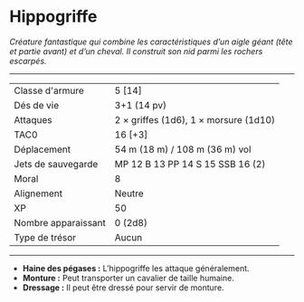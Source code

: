 # Hippogriffe


*Créature fantastique qui combine les caractéristiques d’un aigle géant
(tête et partie avant) et d’un cheval. Il construit son nid parmi les
rochers escarpés.*

-----

|                     |                                       |
| ------------------- | ------------------------------------- |
| Classe d'armure     | 5 \[14\]                              |
| Dés de vie          | 3+1 (14 pv)                           |
| Attaques            | 2 × griffes (1d6), 1 × morsure (1d10) |
| TAC0                | 16 \[+3\]                             |
| Déplacement         | 54 m (18 m) / 108 m (36 m) vol        |
| Jets de sauvegarde  | MP 12 B 13 PP 14 S 15 SSB 16 (2)      |
| Moral               | 8                                     |
| Alignement          | Neutre                                |
| XP                  | 50                                    |
| Nombre apparaissant | 0 (2d8)                               |
| Type de trésor      | Aucun                                 |

-----

  - **Haine des pégases :** L’hippogriffe les attaque généralement.
  - **Monture :** Peut transporter un cavalier de taille humaine.
  - **Dressage :** Il peut être dressé pour servir de monture.